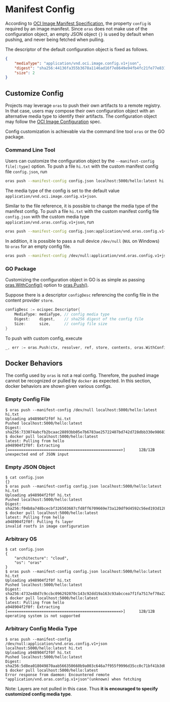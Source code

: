 # Manifest Config

According to [OCI Image Manifest Specification](<https://github.com/opencontainers/image-spec/blob/master/manifest.md#image-manifest-property-descriptions>), the property `config` is required by an image manifest. Since `oras` does not make use of the configuration object, an empty JSON object `{}` is used by default when pushing, and never being fetched when pulling.

The descriptor of the default configuration object is fixed as follows.

```json
{
    "mediaType": "application/vnd.oci.image.config.v1+json",
    "digest": "sha256:44136fa355b3678a1146ad16f7e8649e94fb4fc21fe77e8310c060f61caaff8a",
    "size": 2
}
```

## Customize Config

Projects may leverage `oras` to push their own artifacts to a remote registry. In that case, users may compose their own configuration object with an alternative media type to identify their artifacts. The configuration object may follow the [OCI Image Configuration](<https://github.com/opencontainers/image-spec/blob/master/config.md#properties>) spec.

Config customization is achievable via the command line tool `oras` or the GO package. 

### Command Line Tool

Users can customize the configuration object by the `--manifest-config file[:type]` option. To push a file `hi.txt` with the custom manifest config file `config.json`, run

```sh
oras push --manifest-config config.json localhost:5000/hello:latest hi.txt
```

The media type of the config is set to the default value `application/vnd.oci.image.config.v1+json`. 

Similar to the file reference, it is possible to change the media type of the manifest config. To push a file `hi.txt` with the custom manifest config file  `config.json` with the custom media type `application/vnd.oras.config.v1+json`, run

```sh
oras push --manifest-config config.json:application/vnd.oras.config.v1+json localhost:5000/hello:latest hi.txt
```

In addition, it is possible to pass a null device `/dev/null` (`NUL` on Windows) to `oras` for an empty config file.

```sh
oras push --manifest-config /dev/null:application/vnd.oras.config.v1+json localhost:5000/hello:latest hi.txt
```

### GO Package

Customizing the configuration object in GO is as simple as passing [oras.WithConfig()](<https://godoc.org/github.com/deislabs/oras/pkg/oras#WithConfig>) option to [oras.Push()](https://godoc.org/github.com/deislabs/oras/pkg/oras#Push).

Suppose there is a descriptor `configDesc` referencing the config file in the content provider `store`.

```go
configDesc := ocispec.Descriptor{
    MediaType: mediaType, // config media type
    Digest:    digest,    // sha256 digest of the config file
    Size:      size,      // config file size
}
```

To push with custom config, execute

```go
_, err := oras.Push(ctx, resolver, ref, store, contents, oras.WithConfig(configDesc))
```

## Docker Behaviors

The config used by `oras` is not a real config. Therefore, the pushed image cannot be recognized or pulled by `docker` as expected. In this section, docker behaviors are shown given various configs.

### Empty Config File

```
$ oras push --manifest-config /dev/null localhost:5000/hello:latest hi.txt
Uploading a948904f2f0f hi.txt
Pushed localhost:5000/hello:latest
Digest: sha256:733074abcfb2bcaac28893bb05e7b6783ae25722407bd742d728dbb330e98683
$ docker pull localhost:5000/hello:latest
latest: Pulling from hello
a948904f2f0f: Extracting [==================================================>]      12B/12B
unexpected end of JSON input
```

### Empty JSON Object

```
$ cat config.json
{}
$ oras push --manifest-config config.json localhost:5000/hello:latest hi.txt
Uploading a948904f2f0f hi.txt
Pushed localhost:5000/hello:latest
Digest: sha256:f04b8a748bcecbf326503687cfd8ff6709669e73a120df9d4592c56ed193d128
$ docker pull localhost:5000/hello:latest
latest: Pulling from hello
a948904f2f0f: Pulling fs layer
invalid rootfs in image configuration
```

### Arbitrary OS

```
$ cat config.json
{
    "architecture": "cloud",
    "os": "oras"
}
$ oras push --manifest-config config.json localhost:5000/hello:latest hi.txt
Uploading a948904f2f0f hi.txt
Pushed localhost:5000/hello:latest
Digest: sha256:4732e48d7c9ccbc096292070c143c92dd19a163c93abccea7f1fa7517ef70a22
$ docker pull localhost:5000/hello:latest
latest: Pulling from hello
a948904f2f0f: Extracting [==================================================>]      12B/12B
operating system is not supported
```

### Arbitrary Config Media Type

```
$ oras push --manifest-config /dev/null:application/vnd.oras.config.v1+json localhost:5000/hello:latest hi.txt
Uploading a948904f2f0f hi.txt
Pushed localhost:5000/hello:latest
Digest: sha256:5d8ea018049870aab566350660b9a003c646a7f955f9996d35cc0c71bf41b3d0
$ docker pull localhost:5000/hello:latest
Error response from daemon: Encountered remote "application/vnd.oras.config.v1+json"(unknown) when fetching
```

Note: Layers are not pulled in this case. Thus **it is encouraged to specify customized config media type**.
